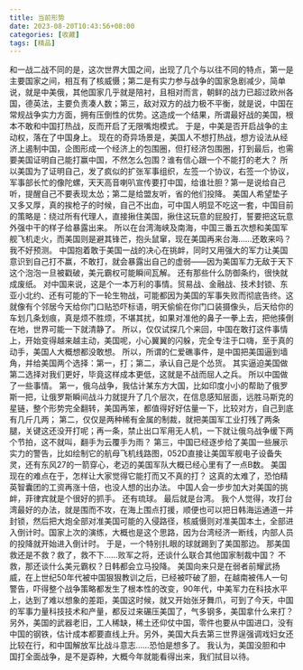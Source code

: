 ```yaml
---
title: 当前形势
date: 2023-08-20T10:43:56+08:00
categories: [收藏]
tags: [精品]
---
```


和一战二战不同的是，这次世界大国之间，出现了几个与以往不同的特点，第一是主要国家之间，相互有了核威慑；第二是有实力参与战争的国家急剧减少，简单说，就是中美俄，其他国家几乎就是陪衬，且相对而言，朝鲜的战力已超过欧州各国，德英法，主要负责凑人数；第三，敌对双方的战力极不平衡，就是说，中国在常规战争实力方面，拥有压倒性的优势。这造成一个结果，所谓最好战的美国，根本不敢和中国打热战，反而开启了无限嘴炮模式。  于是，中美是否开启战争的主动权，落在了中国身上。  现在的奇异场景是，美国人不想打热战，想方设法从经济上遏制中国，企图形成一个经济上的包围圈，但打经济包围圈，打到最后，也需要美国证明自己能打赢中国，不然怎么包围？谁有信心跟一个不能打的老大？  所以美国为了证明自己，发了疯似的扩张军事组织，左签一个协议，右签一个协议，军事部长忙的像陀螺，天天高音喇叭宣传要打中国，给谁壮胆？第一是说给自己听，提醒自己不要表现太怂；第二是给盟友听，省的他们投降。  美国人希望垫子又多又厚，真的挨枪子的时候，自己不出血，可中国人明显不吃这一套，中国目前的策略是：绕过所有代理人，直接揪住美国，揪住这玩意的屁股打，誓要把这玩意外强中干的样子给暴露出来。  所以在台湾海峡及南海，中国三番五次想和美国军舰飞机走火，而美国则是避其锋芒，抱头鼠窜，现在美国再来台海……还敢来吗？我不好预测。  中国抱着敢于美国一战的决心在挑衅，同时又用强大的军力让美国意识到自己打不赢，不敢打，就会暴露出自己的虚弱——因为美国军力无敌于天下这个泡泡一旦被戳破，美元霸权可能瞬间瓦解。  还有那些什么防御条约，很快就成废纸。  对中国来说，这是个一本万利的事情。贸易战、金融战、技术封锁、东亚小北约、还有可能的下一轮生物战，可能都因为美国的军事失败而彻底告终。这就像有个邻居今天给你门口贴恐吓标语，明天偷偷在你门口装摄像头，后天给你的车划几条划痕，真是烦不胜烦，不堪其扰，如果对准他的鼻子一拳上去，把他揍倒在地，世界可能一下就清静了。  所以，仅仅试探几个来回，中国在敢打这件事情上，开始变得越来越主动，美国呢，小心翼翼的闪躲，完全专注于口嗨，至于真的动手，美国人大概想都没敢想。  所以，所谓的仁爱礁事件，是中国把美国逼到墙角，并给美国两个选择：第一，打；第二，承认自己是个怂货。  其实逼迫美国做第二选择对我们更好，毕竟这样成本更低，这就是不战而屈人之兵。  所以中国做了一些事情。  第一，俄乌战争，我估计某东方大国，比如印度小小的帮助了俄罗斯一把，让俄罗斯瞬间战斗力就提升了几个层次，在信息感知层面，远胜马斯克的星链，整个形势完全翻转，美国再笨，都值得好好估量一下，比较对方，自己到底有几斤几两；  第二，仅仅是两种稀有金属的制裁，就把美国军工业打残了两条腿，关键这还没开打呢；再一条，禁止出口军用无人机，一下就让俄乌战争缓下两个节拍，这不就叫，翻手为云覆手为雨？  第三，中国已经逐步给了美国一些展示实力的警告，比如绘制它的航母飞机线路图，052D直接让美国军舰电子设备失灵，还有东风27的一箭穿心，老迈的美国军队大概已经心里有了一点B数。  美国现在的难点在于，怎样让大家觉得它能打而又不真的打？  这真的太难了，恐怕精英智囊团的工资再涨十倍，也没人想的出办法。  中国人会一步步加大对美国的挑衅，菲律宾就是个很好的抓手。  还有琉球。  最后就是台湾。  我个人觉得，攻打台湾最好的办法，就是围而不攻，在海上围点打援，顺便也可以把日韩海运通道一并封锁，然后把大炮全部对准美国可能的入侵路径，核威慑则对准美国本土，全部进入倒计时。国家上次的演练，大概也是这个思路，因为台湾经济一断线，内部人员的投降就开始进入倒计时。  于是，一个特别扎眼的球就踢到了美国那边。  那美国救还是不救？救了，救不下……败军之将，还谈什么联合其他国家制裁中国？  不救，那还谈什么美元霸权？日韩都会立马投降。  美国向来只是在弱者前耀武扬威，在上世纪50年代被中国狠狠教训之后，已经被吓破了胆，在越南被伟人一句警告，吓得整个战争策略都发生了根本性的改变，90年代，中美军力在科技水平上，达到了难以想象的差距，美国这时候，就又开始张牙舞爪，可到了今天，中国的军事力量科技技术和产量，都反过来碾压美国了，气多钢多，美国拿什么来打？  另外，美国的武器老旧，工人稀缺，稀土还仰仗中国，零件也要从中国进口，没有中国的钢铁，估计成本都要直线上升。另外，美国大兵去第三世界逞强调戏妇女还比较在行，和中国解放军比战斗意志……恐怕是想多了。  我认为，美国没胆和中国打全面战争，是不是孬种，大概今年就能看得出来，我们拭目以待。 